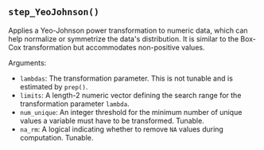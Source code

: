 ## `step_YeoJohnson()`

Applies a Yeo-Johnson power transformation to numeric data, which can help normalize or symmetrize the data's distribution. It is similar to the Box-Cox transformation but accommodates non-positive values.

Arguments:
* `lambdas`: The transformation parameter. This is not tunable and is estimated by `prep()`.
* `limits`: A length-2 numeric vector defining the search range for the transformation parameter `lambda`.
* `num_unique`: An integer threshold for the minimum number of unique values a variable must have to be transformed. Tunable.
* `na_rm`: A logical indicating whether to remove `NA` values during computation. Tunable.

